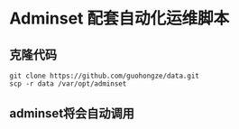 # Adminset 配套自动化运维脚本

## 克隆代码
    git clone https://github.com/guohongze/data.git
    scp -r data /var/opt/adminset

## adminset将会自动调用

